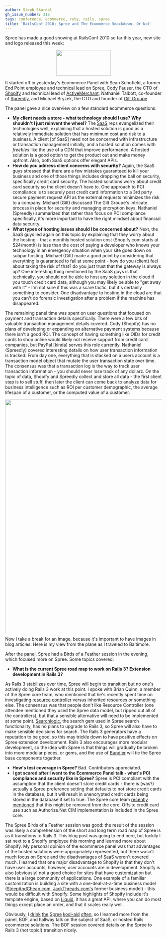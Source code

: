 ```yaml
---
author: Steph Skardal
gh_issue_number: 316
tags: conference, ecommerce, ruby, rails, spree
title: 'RailsConf 2010: Spree and The Ecommerce Smackdown, Or Not'
---
```


Spree has made a good showing at RailsConf 2010 so far this year, new site and logo released this week:

<a href="http://spreecommerce.com/"><img alt="" border="0" id="BLOGGER_PHOTO_ID_5480830761567477442" src="/blog/2010/06/09/railsconf-2010-ecommerce-smackdown/image-0.png" style="display:block; margin:0px auto 10px; text-align:center;cursor:pointer; cursor:hand;width: 176px; height: 82px;"/></a>

It started off in yesterday's Ecommerce Panel with Sean Schofield, a former End Point employee and technical lead on Spree, Cody Fauser, the CTO of [Shopify](http://www.shopify.com/) and technical lead of [ActiveMerchant](http://www.activemerchant.org/), Nathaniel Talbott, co-founder of [Spreedly](https://spreedly.com/), and Michael Bryzek, the CTO and founder of [Gilt Groupe](http://www.gilt.com/).

The panel gave a nice overview on a few standard ecommerce questions:

- **My client needs a store - what technology should I use? Why shouldn't I just reinvent the wheel?**
The [SaaS](http://en.wikipedia.org/wiki/Software_as_a_service) reps evangelized their technologies well, explaining that a hosted solution is good as a relatively immediate solution that has minimum cost and risk to a business. A client [of SaaS] need not be concerned with infrastructure or transaction management initially, and a hosted solution comes with *freebies* like the use of a CDN that improve performance. A hosted solution is a good option to get the product out and make money upfront. Also, both SaaS options offer elegant APIs.
- **How do you address client concerns with security?**
Again, the SaaS guys stressed that there are a few mistakes guaranteed to kill your business and one of those things includes dropping the ball on security, specifically credit card security. The hosted solutions worry about credit card security so the client doesn't have to. One approach to PCI compliance is to securely post credit card information to a 3rd party secure payment request API as the external requests minimizes the risk to a company. Michael (Gilt) discussed The Gilt Groupe's intricate process in place for security and managing encryption keys. Nathaniel (Spreedly) summarized that rather than focus on PCI compliance specifically, it's more important to have the right mindset about financial data security.
- **What types of hosting issues should I be concerned about?**
Next, the SaaS guys led again on this topic by explaining that they worry about the hosting - that a monthly hosted solution cost (Shopify.com starts at $24/month) is less than the cost of paying a developer who knows your technology in an emergency situation when your site goes down on subpar hosting. Michael (Gilt) made a good point by considering that everything is guaranteed to fail at some point - how do you (client) feel about taking the risk of that? do you just trust that the gateway is always up? One interesting thing mentioned by the SaaS guys is that technically, you should not be able to host any solution in the cloud if you touch credit card data, although you may likely be able to "get away with it" - I'm not sure if this was a scare tactic, but it's certainly something to consider. One disadvantage to hosting in the cloud are that you can't do forensic investigation after a problem if the machine has disappeared.

The remaining panel time was spent on user questions that focused on payment and transaction details specifically. There were a few bits of valuable transaction management details covered. Cody (Shopify) has no plans of developing or expanding on alternative payment systems because there isn't a good ROI. The concept of having something like OIDs for credit cards to shop online would likely not receive support from credit card companies, but PayPal [kinda] serves this role currently. Nathaniel (Spreedly) covered interesting details on how user transaction information is tracked: From day one, everything that is stacked on a users account is a transaction model object that mutate the user transaction state over time. The consensus was that a transaction log is the way to track user transaction information - you should never lose track of any dollarz. On the topic of data, Shopify and Spreedly collect and store all data - the first client step is to sell stuff, then later the client can come back to analyze data for business intelligence such as ROI per customer demographic, the average lifespan of a customer, or the computed value of a customer.

<img alt="" border="0" id="BLOGGER_PHOTO_ID_5480830768195378674" src="/blog/2010/06/09/railsconf-2010-ecommerce-smackdown/image-0.jpeg" style="display:block; margin:0px auto 10px; text-align:center;cursor:pointer; cursor:hand;width: 750px;"/>
Now I take a break for an image, because it's important to have images in blog articles. Here is my view from the plane as I traveled to Baltimore.

After the panel, Spree had a Birds of a Feather session in the evening, which focused more on Spree. Some topics covered:

- **What is the current Spree road map to work on Rails 3? Extension development in Rails 3?**

As Rails 3 stabilizes over time, Spree will begin to transition but no one's actively doing Rails 3 work at this point. I spoke with Brian Quinn, a member of the Spree core team, who mentioned that he's recently spent time on investigating [resource controller](http://github.com/jamesgolick/resource_controller) versus inherited resources or something else. The consensus was that people don't like Resource Controller (one attendee mentioned they used the Spree data model, but ripped out all of the controllers), but that a sensible alternative will need to be implemented at some point. [Searchlogic](http://github.com/binarylogic/searchlogic), the search gem used in Spree search functionality, has no plans to upgrade to Rails 3, so Spree will also have to make sensible decisions for search. The Rails 3 generators have a reputation to be good, so this may trickle down to have positive effects on Spree extension development. Rails 3 also encourages more modular development, so the idea with Spree is that things will gradually be broken into more modular pieces, or gems, and the use of [Bundler](http://github.com/carlhuda/bundler) will tie the Spree base components together.
- **How's test coverage in Spree?**
Bad. Contributors appreciated.
- **I got scared after I went to the Ecommerce Panel talk - what's PCI compliance and security like in Spree?**
Spree is PCI compliant with the assumption that the client doesn't store credit cards - there is (was?) actually a Spree preference setting that defaults to not store credit cards in the database, but it will result in unencrypted credit cards being stored in the database if set to true. The Spree core team [recently mentioned](http://groups.google.com/group/spree-user/browse_thread/thread/17e5e9d797bae24d/dff448f6dfa0fee6?lnk=gst&q=PCI#dff448f6dfa0fee6) that this might be removed from the core. Offsite credit card use such as Authorize.Net CIM implementation is included in the Spree core.

The Spree Birds of a Feather session was good: the result of the session was likely a comprehension of the short and long term road map of Spree is as it transitions to Rails 3. This blog post was going to end here, but luckily I sat next to a Shopify employee this morning and learned more about Shopify. My personal opinion of the ecommerce panel was that advantages of the hosted solutions were appropriately represented, but there wasn't much focus on Spree and the disadvantages of SaaS weren't covered much. I learned that one major disadvantage to Shopify is that they don't have user accounts, however, user accounts are in development. Shopify is also [obviously] not a good choice for sites that have customization but there is a large community of applications. One example of a familiar customization is building a site with a one-deal-at-a-time business model ([SteepAndCheap.com](http://www.steepandcheap.com/), [JackThreads.com's](http://www.jackthreads.com/) former business model) - this would be difficult with Shopify. Some highlights of Shopify include it's template engine, based on [Liquid](http://www.liquidmarkup.org/), it has a great API, where you can do most things except place an order, and that it scales really well.

Obviously, I [drink](/blog/2010/05/24/spree-multi-store-architecture) [the](/blog/2010/03/31/spree-software-development) [Spree](/blog/2010/01/12/rails-ecommerce-spree-hooks-tutorial) [kool-aid](/blog/2010/03/08/spree-heroku-development-environment) [often](/blog/2010/06/07/spree-vs-magento-feature-list), so I learned more from the panel, BOF, and hallway talk on the subject of SaaS, or hosted Rails ecommerce solutions. The BOF session covered details on the Spree to Rails 3 (hot topic!) transition nicely.
